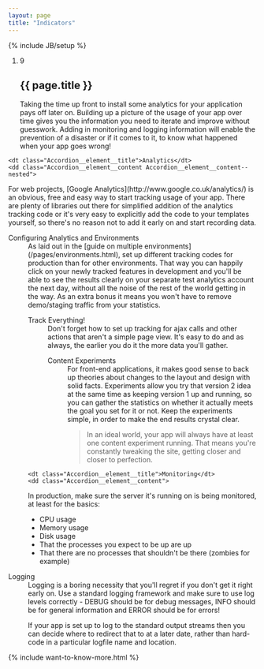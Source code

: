 ```yaml
---
layout: page
title: "Indicators"
---
```

{% include JB/setup %}

<ol class="Ordered-list--wide">
    <li>
        <div class="Ordered-list--context Ordered-list--no-number">
            <span class="Ordered-list--number">9</span>
            <div>
                <h2 class="List-item__heading">{{ page.title }}</h2>
<div class="List-item__body" markdown="1">
Taking the time up front to install some analytics for your application pays off later on.  Building up a picture of the usage of your app over time gives you the information you need to iterate and improve without guesswork.  Adding in monitoring and logging information will enable the prevention of a disaster or if it comes to it, to know what happened when your app goes wrong!
</div>
            </div>
        </div>
    </li>
</ol>

<dl class="Accordion--top">

    <dt class="Accordion__element__title">Analytics</dt>
    <dd class="Accordion__element__content Accordion__element__content--nested">
<div markdown="1">
For web projects, [Google Analytics](http://www.google.co.uk/analytics/) is an obvious, free and easy way to start tracking usage of your app.  There are plenty of libraries out there for simplified addition of the analytics tracking code or it's very easy to explicitly add the code to your templates yourself, so there's no reason not to add it early on and start recording data.
</div>
        <dl class="Accordion--nested">
            <dt class="Accordion__element__title">Configuring Analytics and Environments</dt>
            <dd class="Accordion__element__content">
<div markdown="1">
As laid out in the [guide on multiple environments](/pages/environments.html), set up different tracking codes for production than for other environments.  That way you can happily click on your newly tracked features in development and you'll be able to see the results clearly on your separate test analytics account the next day, without all the noise of the rest of the world getting in the way.  As an extra bonus it means you won't have to remove demo/staging traffic from your statistics.
</div>
        <dl class="Accordion--nested">
            <dt class="Accordion__element__title">Track Everything!</dt>
            <dd class="Accordion__element__content">
<div markdown="1">
Don't forget how to set up tracking for ajax calls and other actions that aren't a simple page view.  It's easy to do and as always, the earlier you do it the more data you'll gather.
</div>
        <dl class="Accordion--nested">
            <dt class="Accordion__element__title">Content Experiments</dt>
            <dd class="Accordion__element__content">
<div markdown="1">
For front-end applications, it makes good sense to back up theories about changes to the layout and design with solid facts.  Experiments allow you try that version 2 idea at the same time as keeping version 1 up and running, so you can gather the statistics on whether it actually meets the goal you set for it or not.  Keep the experiments simple, in order to make the end results crystal clear.

> In an ideal world, your app will always have at least one content experiment running.  That means you're constantly tweaking the site, getting closer and closer to perfection.
</div>
            </dd>
        </dl>
    </dd>

    <dt class="Accordion__element__title">Monitoring</dt>
    <dd class="Accordion__element__content">
<div markdown="1">
In production, make sure the server it's running on is being monitored, at least for the basics:

* CPU usage
* Memory usage
* Disk usage
* That the processes you expect to be up are up
* That there are no processes that shouldn't be there (zombies for example)
</div>
    </dd>
    <dt class="Accordion__element__title">Logging</dt>
    <dd class="Accordion__element__content">
<div markdown="1">
Logging is a boring necessity that you'll regret if you don't get it right early on.  Use a standard logging framework and make sure to use log levels correctly - DEBUG should be for debug messages, INFO should be for general information and ERROR should be for errors!

If your app is set up to log to the standard output streams then you can decide where to redirect that to at a later date, rather than hard-code in a particular logfile name and location.
</div>
    </dd>
</dl>

{% include want-to-know-more.html %}
